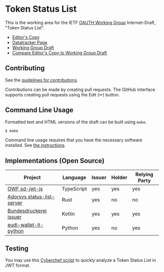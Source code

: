 # Token Status List

This is the working area for the IETF [OAUTH Working Group](https://datatracker.ietf.org/group/oauth/documents/) Internet-Draft, "Token Status List".

* [Editor's Copy](https://oauth-wg.github.io/draft-ietf-oauth-status-list/#go.draft-ietf-oauth-status-list.html)
* [Datatracker Page](https://datatracker.ietf.org/doc/draft-ietf-oauth-status-list)
* [Working Group Draft](https://datatracker.ietf.org/doc/html/draft-ietf-oauth-status-list)
* [Compare Editor's Copy to Working Group Draft](https://oauth-wg.github.io/draft-ietf-oauth-status-list/#go.draft-ietf-oauth-status-list.diff)


## Contributing

See the
[guidelines for contributions](https://github.com/oauth-wg/draft-ietf-oauth-status-list/blob/main/CONTRIBUTING.md).

Contributions can be made by creating pull requests.
The GitHub interface supports creating pull requests using the Edit (✏) button.


## Command Line Usage

Formatted text and HTML versions of the draft can be built using `make`.

```sh
$ make
```

Command line usage requires that you have the necessary software installed.  See
[the instructions](https://github.com/martinthomson/i-d-template/blob/main/doc/SETUP.md).

## Implementations (Open Source)

| Project                                                                                                           | Language   | Issuer | Holder | Relying Party |
|---|---|---|---|---|
| [OWF sd-jwt-js](https://github.com/openwallet-foundation/sd-jwt-js)                                               | TypeScript | yes    | yes    | yes           |
| [Adorsys status-list-server](https://github.com/adorsys/status-list-server)                                       | Rust       | yes    | no     | no            |
| [Bundesdruckerei issuer](https://github.com/Bundesdruckerei-GmbH/pid-issuer/tree/main/status-list-service-0.1.11) | Kotlin     | yes    | yes    | yes           |
| [eudi-wallet-it-python](https://github.com/italia/eudi-wallet-it-python/blob/main/pyeudiw/status_list)            | Python     | yes     | no    | yes            |


## Testing

You may use this [Cyberchef script](https://gchq.github.io/CyberChef/#recipe=JWT_Decode()JPath_expression('status_list.lst','%5C%5Cn')From_Base64('A-Za-z0-9-_',true,false)Zlib_Inflate(0,0,'Adaptive',false,false)To_Binary('Line%20feed',8)Add_line_numbers()) to quickly analyze a Token Status List in JWT format.
